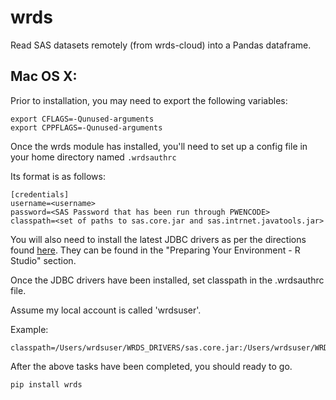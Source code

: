 # wrds #

Read SAS datasets remotely (from wrds-cloud) into a Pandas dataframe.

## Mac OS X: ##

Prior to installation, you may need to export the following variables:
    
    export CFLAGS=-Qunused-arguments
    export CPPFLAGS=-Qunused-arguments

Once the wrds module has installed, you'll need to set up a config file in your home directory named `.wrdsauthrc`

Its format is as follows:

    [credentials]
    username=<username>
    password=<SAS Password that has been run through PWENCODE>
    classpath=<set of paths to sas.core.jar and sas.intrnet.javatools.jar>

You will also need to install the latest JDBC drivers as per the directions found [here](https://wrds-web.wharton.upenn.edu/wrds/support/Accessing%20and%20Manipulating%20the%20Data/_007R%20Programming/_001Using%20R%20with%20WRDS.cfm). They can be found in the "Preparing Your Environment - R Studio" section.

Once the JDBC drivers have been installed, set classpath in the .wrdsauthrc file. 

Assume my local account is called 'wrdsuser'.

Example:

    classpath=/Users/wrdsuser/WRDS_DRIVERS/sas.core.jar:/Users/wrdsuser/WRDS_DRIVERS/sas.intrnet.javatools.jar

After the above tasks have been completed, you should ready to go.

    pip install wrds

